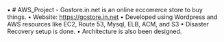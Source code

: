 •	# AWS_Project - Gostore.in.net is an online eccomerce store to buy things.
•	Website: https://gostore.in.net
•	Developed using Wordpress and AWS resources like EC2, Route 53, Mysql, ELB, ACM, and S3
•	Disaster Recovery setup is done.
•	Architecture is also been designed.

